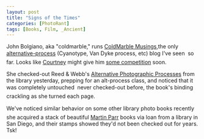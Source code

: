 ```yaml
---
layout: post
title: "Signs of the Times"
categories: [PhotoRant]
tags: [Books, Film, _Ancient]
---
```

John Bolgiano, aka "coldmarble," runs <a title="ColdMarble Musings" href="http://www.dgbn.com/coldmarble/musings.html">ColdMarble Musings,</a>the only <a href="http://www.alternativephotography.com/">alternative-process</a> (Cyanotype, Van Dyke process, etc) blog I've seen &#151; so far. Looks like <a href="http://www.geekychick.net/">Courtney</a> might give him <a href="http://www.newdags.com/">some competition</a> soon.

She checked-out Reed & Webb's <a href="http://www.bhphotovideo.com/product/216028/SAAPP/REG/1052" target="link frame">Alternative Photographic Processes</a> from the library yesterday, prepping for an alt-process class, and noticed that it was completely untouched &#151; never checked-out before, the book's binding crackling as she turned each page.

We've noticed similar behavior on some other library photo books recently &#151; she acquired a stack of beautiful <a href="http://www.martinparr.com">Martin Parr</a> books via loan from a library in San Diego, and their stamps showed they'd not been checked out for years. Tsk!
